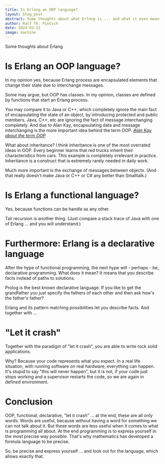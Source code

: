 ```yaml
---
title: Is Erlang an OOP language?
layout: blog_post
abstract: Some thoughts about what Erlang is ... and what it even means. 
author: Ralf Th. Pietsch
date: 2024-03-22
image: machine
---
```


Some thoughts about Erlang

# Is Erlang an OOP language?

In my opinion yes, because Erlang process are encapsulated elements that change their 
state due to interchange messages.

Some may argue, but OOP has classes.
In my opinion, classes are defined by functions that start an Erlang process.

You may compare it to Java or C++, which completely ignore the main fact of encapsulating the 
state of an object, by introducing protected and public members.
Java, C++, etc are ignoring the fact of message interchanging completely.
And due to Alan Kay, encapsulating data and message interchanging is the more important idea
behind the term OOP.
_[Alan Kay about the term OOP](https://userpage.fu-berlin.de/~ram/pub/pub_jf47ht81Ht/doc_kay_oop_en)_

What about inheritance?
I think inheritance is one of the most overrated ideas in OOP.
Every beginner learns that red trucks inherit their characteristics from cars.
This example is completely irrelevant in practice.
Inheritance is a construct that is extremely rarely needed in daily work.

Much more important is the exchange of messages between objects.
(And that really doesn't make Java or C++ or C# any better than Smalltalk.)

# Is Erlang a functional language?

Yes, because functions can be handle as any other.

Tail recursion is another thing.
(Just compare a stack trace of Java with one of Erlang ... and you will understand.)

# Furthermore: Erlang is a declarative language

After the hype of functional programming, the next hype will - perhaps - be, declarative programming.
What does it mean?
It means that you describe facts instead of paths to solutions.
                                   
Prolog is the best known declarative language.
If you like to get the grandfather you just specify the fathers of each other and
then ask how's the father's father?

Erlang and its pattern matching possibilities let you describe facts.
And together with ...

# "Let it crash"

Together with the paradigm of "let it crash", you are able to write rock solid
applications.

Why?
Because your code represents what you expect.
In a real life situation, with running software on real hardware, everything can 
happen.
It's stupid to say "this will never happen", but it is not, if your code just stops working
and a supervisor restarts the code, so we are again in defined environment.
                
# Conclusion

OOP, functional, declarative, "let it crash" ... at the end, these are all only words.
Words are useful, because without having a word for something we can not talk about it.
But these words are less useful when it comes to what is programming all about.
At the end programming is to express yourself in the most precise way possible.
That's why mathematics has developed a formula language to be precise.

So, be precise and express yourself ... and look out for the language, which allows exactly that.
